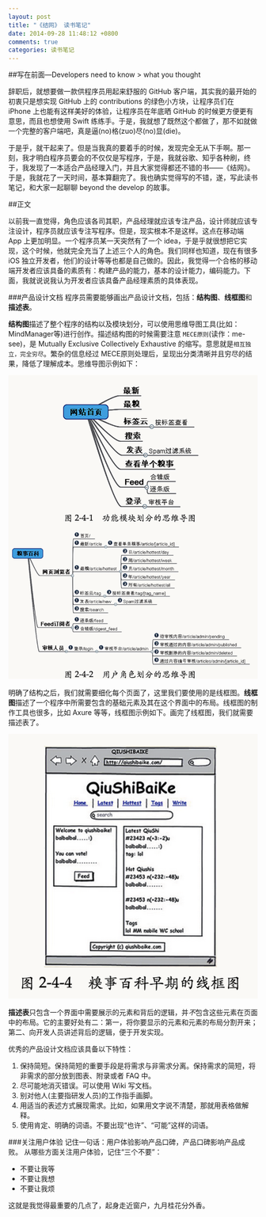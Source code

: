 ```yaml
---
layout: post
title: "《结网》 读书笔记"
date: 2014-09-28 11:48:12 +0800
comments: true
categories: 读书笔记
---
```


##写在前面—Developers need to know > what you thought

辞职后，就想要做一款供程序员用起来舒服的 GitHub 客户端，其实我的最开始的初衷只是想实现 GitHub 上的 contributions 的绿色小方块，让程序员们在 iPhone 上也能有这样美好的体验，让程序员在年底晒 GitHub 的时候更方便更有意思，而且也想使用 Swift 练练手。于是，我就想了既然这个都做了，那不如就做一个完整的客户端吧，真是逼(no)格(zuo)尽(no)显(die)。

于是乎，就干起来了。但是当我真的要着手的时候，发现完全无从下手啊。那一刻，我才明白程序员要会的不仅仅是写程序，于是，我就谷歌、知乎各种刷，终于，我发现了一本适合产品经理入门，并且大家觉得都还不错的书——《结网》。于是，我就花了一天时间，基本算翻完了。我也确实觉得写的不错，遂，写此读书笔记，和大家一起聊聊 beyond the develop 的故事。

##正文

以前我一直觉得，角色应该各司其职，产品经理就应该专注产品，设计师就应该专注设计，程序员就应该专注写程序。但是，现实根本不是这样。这点在移动端 App 上更加明显。一个程序员某一天突然有了一个 idea，于是乎就很想把它实现，这个时候，他就完全充当了上述三个人的角色。我们同样也知道，现在有很多 iOS 独立开发者，他们的设计等等也都是自己做的。因此，我觉得一个合格的移动端开发者应该具备的素质有：构建产品的能力，基本的设计能力，编码能力。下面，我就说说我认为开发者应该具备产品经理素质的具体表现。


###产品设计文档
程序员需要能够画出产品设计文档，包括：**结构图**、**线框图**和**描述表**。

**结构图**描述了整个程序的结构以及模块划分，可以使用思维导图工具(比如：MindManager等)进行创作。描述结构图的时候需要注意 `MECE原则`(读作：me-see)，是 Mutually Exclusive Collectively Exhaustive 的缩写。意思就是`相互独立，完全穷尽`。繁杂的信息经过 MECE原则处理后，呈现出分类清晰并且穷尽的结果，降低了理解成本。思维导图示例如下：

<img alt="思维导图" src="https://github.com/Onetaway/onetaway.github.com/blob/source/source/images/mindPicture.png">

明确了结构之后，我们就需要细化每个页面了，这里我们要使用的是线框图。**线框图**描述了一个程序中所需要包含的基础元素及其在这个界面中的布局。线框图的制作工具也很多，比如 Axure 等等，线框图示例如下。画完了线框图，我们就需要描述表了。

<img alt="线框图" src="https://github.com/Onetaway/onetaway.github.com/blob/source/source/images/wireFrame.png">

**描述表**只包含一个界面中需要展示的元素和背后的逻辑，并*不*包含这些元素在页面中的布局。它的主要好处有二：第一，将你要显示的元素和元素的布局分割开来；第二、向开发人员讲述背后的逻辑，便于开发实现。

优秀的产品设计文档应该具备以下特性：

1. 保持简短。保持简短的重要手段是将需求与非需求分离。保持需求的简短，将非需求的部分放到图表、附录或者 FAQ 中。
2. 尽可能地消灭错误。可以使用 Wiki 写文档。
3. 别对他人(主要指研发人员)的工作指手画脚。
4. 用适当的表述方式展现需求。比如，如果用文字说不清楚，那就用表格做解释。
5. 使用肯定、明确的词语。不要出现“也许”、“可能”这样的词语。


###关注用户体验
记住一句话：用户体验影响产品口碑，产品口碑影响产品成败。
从哪些方面关注用户体验，记住“三个不要”：

* 不要让我等
* 不要让我想
* 不要让我烦

这就是我觉得最重要的几点了，起身走近窗户，九月桂花分外香。
